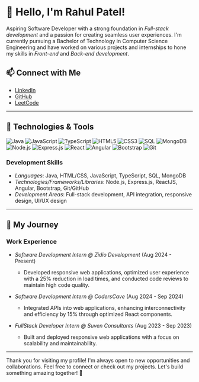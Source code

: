 # 👋 Hello, I'm Rahul Patel!




Aspiring Software Developer with a strong foundation in *Full-stack development* and a passion for creating seamless user experiences. I'm currently pursuing a Bachelor of Technology in Computer Science Engineering and have worked on various projects and internships to hone my skills in *Front-end* and *Back-end development*.

## 📫 Connect with Me
- [LinkedIn](https://www.linkedin.com/in/rahul-patel-70265126b)
- [GitHub](https://github.com/appy-spec)
- [LeetCode](https://leetcode.com/u/RahulP74/)

---

## 🔧 Technologies & Tools
![Java](https://img.shields.io/badge/Java-007396?logo=java&logoColor=white&style=for-the-badge)
![JavaScript](https://img.shields.io/badge/JavaScript-F7DF1E?logo=javascript&logoColor=white&style=for-the-badge)
![TypeScript](https://img.shields.io/badge/TypeScript-007ACC?logo=typescript&logoColor=white&style=for-the-badge)
![HTML5](https://img.shields.io/badge/HTML5-E34F26?logo=html5&logoColor=white&style=for-the-badge)
![CSS3](https://img.shields.io/badge/CSS3-1572B6?logo=css3&logoColor=white&style=for-the-badge)
![SQL](https://img.shields.io/badge/SQL-4479A1?logo=postgresql&logoColor=white&style=for-the-badge)
![MongoDB](https://img.shields.io/badge/MongoDB-47A248?logo=mongodb&logoColor=white&style=for-the-badge)
![Node.js](https://img.shields.io/badge/Node.js-339933?logo=nodedotjs&logoColor=white&style=for-the-badge)
![Express.js](https://img.shields.io/badge/Express.js-000000?logo=express&logoColor=white&style=for-the-badge)
![React](https://img.shields.io/badge/React-61DAFB?logo=react&logoColor=white&style=for-the-badge)
![Angular](https://img.shields.io/badge/Angular-DD0031?logo=angular&logoColor=white&style=for-the-badge)
![Bootstrap](https://img.shields.io/badge/Bootstrap-7952B3?logo=bootstrap&logoColor=white&style=for-the-badge)
![Git](https://img.shields.io/badge/Git-F05032?logo=git&logoColor=white&style=for-the-badge)

### Development Skills
- *Languages*: Java, HTML/CSS, JavaScript, TypeScript, SQL, MongoDB
- *Technologies/Frameworks/Libraries*: Node.js, Express.js, ReactJS, Angular, Bootstrap, Git/GitHub
- *Development Areas*: Full-stack development, API integration, responsive design, UI/UX design

---

## 🌱 My Journey

### Work Experience
- *Software Development Intern @ Zidio Development* (Aug 2024 - Present)  
  - Developed responsive web applications, optimized user experience with a 25% reduction in load times, and conducted code reviews to maintain high code quality.

- *Software Development Intern @ CodersCave* (Aug 2024 - Sep 2024)  
  - Integrated APIs into web applications, enhancing interconnectivity and efficiency by 15% through optimized React components.

- *FullStack Developer Intern @ Suven Consultants* (Aug 2023 - Sep 2023)  
  - Built and deployed responsive web applications with a focus on scalability and maintainability.

---



Thank you for visiting my profile! I'm always open to new opportunities and collaborations. Feel free to connect or check out my projects. Let's build something amazing together! 🚀
